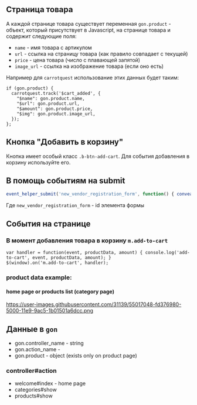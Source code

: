 ## Страница товара

А каждой странице товара существует переменная `gon.product` - объект, который присутствует в Javascript, на странице товара и содержит следующие поля:

* `name` - имя товара с артикулом
* `url` - ссылка на страницу товара (как правило совпадает с текущей)
* `price` - цена товара (число с плавающей запятой)
* `image_url` - ссылка на изображение товара (если оно есть)

Например для `carrotquest` использование этих данных будет таким:

```
if (gon.product) {
  carrotquest.track('$cart_added', {
    "$name": gon.product.name,
    "$url": gon.product.url,
    "$amount": gon.product.price,
    "$img": gon.product.image_url,
  });
};
```


## Кнопка "Добавить в корзину"

Кнопка имеет особый класс `.b-btn-add-cart`. Для события добавления в корзину используйте его.


## В помощь событиям на submit

```js
event_helper_submit('new_vendor_registration_form', function() { convead('event', 'submit_form'); }));
```


Где `new_vendor_registration_form` - id элемента формы


## События на странице

### В момент добавления товара в корзину `m.add-to-cart`

```
var handler = function(event, productData, amount) { console.log('add-to-cart', event, productData, amount); }
$(window).on('m.add-to-cart', handler);
```

### product data example:

#### home page or products list (category page)

https://user-images.githubusercontent.com/31139/55017048-fd376980-5000-11e9-9ac5-1b01501a6dcc.png


## Данные в `gon`

* gon.controller_name - string
* gon.action_name -
* gon.product - object (exists only on product page)

### controller#action

* welcome#index - home page
* categories#show
* products#show
